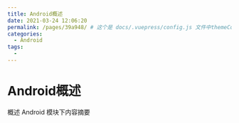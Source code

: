 ```yaml
---
title: Android概述
date: 2021-03-24 12:06:20
permalink: /pages/39a948/ # 这个是 docs/.vuepress/config.js 文件中themeConfig.nav 里面的 link 指向的地址
categories:
  - Android
tags:
  -
---
```


# Android概述
概述 Android 模块下内容摘要
